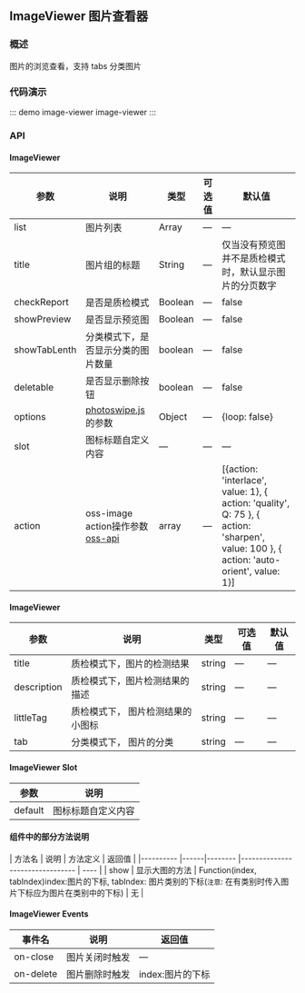 ## ImageViewer 图片查看器

### 概述

图片的浏览查看，支持 tabs 分类图片

### 代码演示

::: demo image-viewer
image-viewer
:::

### API

#### ImageViewer
| 参数      | 说明          | 类型      | 可选值                           | 默认值  |
|---------- |-------------- |---------- |--------------------------------  |-------- |
| list | 图片列表 | Array | — | — |
| title | 图片组的标题 | String | — | 仅当没有预览图并不是质检模式时，默认显示图片的分页数字 |
| checkReport | 是否是质检模式 | Boolean | — | false |
| showPreview | 是否显示预览图 | Boolean | — | false |
| showTabLenth | 分类模式下，是否显示分类的图片数量 | boolean | — | false |
| deletable | 是否显示删除按钮 | boolean | — | false |
| options | [photoswipe.js](http://photoswipe.com/documentation/options.html) 的参数 | Object | — | {loop: false} | — |
| slot | 图标标题自定义内容 | — | — | — |
| action | oss-image action操作参数 [oss-api](https://help.aliyun.com/document_detail/44686.html?spm=5176.doc44688.6.930.8NEtAn) | array | — | [{action: 'interlace', value: 1}, { action: 'quality', Q: 75 }, { action: 'sharpen', value: 100 }, { action: 'auto-orient', value: 1}] | 

#### ImageViewer
| 参数      | 说明          | 类型      | 可选值                           | 默认值  |
|---------- |-------------- |---------- |--------------------------------  |-------- |
| title | 质检模式下，图片的检测结果 | string | — | — |
| description | 质检模式下，图片检测结果的描述 | string | — | — |
| littleTag | 质检模式下， 图片检测结果的小图标 | string | — | — |
| tab | 分类模式下， 图片的分类 | string | — | — |


#### ImageViewer Slot
| 参数      | 说明          |
|---------- |-------------- |
| default | 图标标题自定义内容 |

#### 组件中的部分方法说明
| 方法名 | 说明 | 方法定义 | 返回值 |
|---------- |------|-------- |--------------------------------   | ---- |
| show | 显示大图的方法 | Function(index, tabIndex)index:图片的下标, tabIndex: 图片类别的下标(`注意`: 在有类别时传入图片下标应为图片在类别中的下标) | 无 |

#### ImageViewer Events
| 事件名      | 说明          | 返回值                           |
|---------- |-------------- |--------------------------------  |
| on-close | 图片关闭时触发 | — |
| on-delete | 图片删除时触发 | index:图片的下标 |


